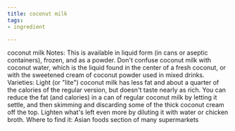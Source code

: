 ```yaml
---
title: coconut milk
tags:
- ingredient

---
```

coconut milk Notes: This is available in liquid form (in cans or aseptic containers), frozen, and as a powder. Don't confuse coconut milk with coconut water, which is the liquid found in the center of a fresh coconut, or with the sweetened cream of coconut powder used in mixed drinks. Varieties: Light (or "lite") coconut milk has less fat and about a quarter of the calories of the regular version, but doesn't taste nearly as rich. You can reduce the fat (and calories) in a can of regular coconut milk by letting it settle, and then skimming and discarding some of the thick coconut cream off the top. Lighten what's left even more by diluting it with water or chicken broth. Where to find it: Asian foods section of many supermarkets
